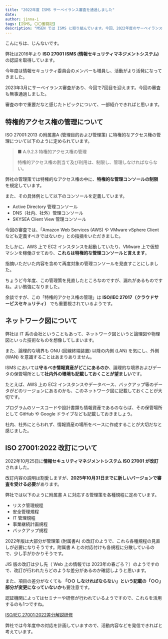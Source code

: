 ```yaml
---
title: "2022年度 ISMS サーベイランス審査を通過しました"
date: 
author: jinna-i
tags: [ISMS, 〇〇奮闘記]
description: "MSEN では ISMS に取り組んでいます。今回、2022年度のサーベイランス審査を通過しましたのでその様子を紹介します。"
---
```


こんにちは、じんないです。

弊社は2016年より **ISO 27001 ISMS (情報セキュリティマネジメントシステム)** の認証を取得しています。

今年度は情報セキュリティ委員会のメンバーも増員し、活動がより活発になってきました。

2023年3月にサーベイランス審査があり、今回で7回目を迎えます。今回の審査も無事通過しました。

審査の中で重要だなと感じたトピックについて、一部紹介できればと思います。

## 特権的アクセス権の管理について

ISO 27001:2013 の附属書A (管理目的および管理策) に特権的なアクセス権の管理について以下のように定められています。

> ■ A.9.2.3 特権的アクセス権の管理
>
> 特権的アクセス権の割当て及び利用は、制限し、管理しなければならない。

弊社の管理策では特権的なアクセス権の中に、**特権的な管理コンソールの制限** を規定しています。

また、その具体例として以下のコンソールを定義しています。

- Active Directory 管理コンソール
- DNS（社内、社外）管理コンソール
- SKYSEA Client View 管理コンソール

今回の審査では、「Amazon Web Services (AWS) や VMware vSphere Client なども定義すべきではないか」との指摘をいただきました。

たしかに、AWS 上で EC2 インスタンスを起動していたり、VMware 上で仮想マシンを稼働させており、**これらは特権的な管理コンソールと言えます**。

指摘いただいた内容を含めて再度対象の管理コンソールを見直すことにしました。

ちょうど今年度、この管理策を見直したところなのですが、漏れがあるものですね。よい勉強になりました。

余談ですが、この「特権的アクセス権の管理」は **ISO/IEC 27017（クラウドサービスセキュリティ）** でも重要視されているようです。

## ネットワーク図について

弊社は IT 系の会社ということもあって、ネットワーク図というと論理図や物理図といった技術なものを想像してしまいます。

また、論理的な境界も ONU (回線終端装置) 以降の内側 (LAN) を気にし、外側 (WAN) を意識することはあまりありません。

ISMS においては**守るべき情報資産がどこにあるのか**、論理的な境界およびデータの保管場所として**社内外の環境も記載しておくことが望ましい**です。

たとえば、AWS 上の EC2 インスタンスやデータベース、バックアップ等のデータがどのリージョンにあるのかも、このネットワーク図に記載しておくことが大切です。

プログラムのソースコードや設計書類も情報資産であるのならば、その保管場所として GitHub や Google ドライブなども記載しておきましょう。

社内、社外にとらわれず、情報資産の場所をベースに作成することが大切だなと感じました。

## ISO 27001:2022 改訂について

2022年10月25日に**情報セキュリティマネジメントシステム ISO 27001 が改訂**されました。

改訂内容の説明は割愛しますが、**2025年10月31日までに新しいバージョンで審査を受ける必要**があります。

弊社では以下のように附属書 A に対応する管理策を各種規程に定めています。

- リスク管理規程
- 安全管理規程
- IT 管理規程
- 事業継続計画規程
- バックアップ規程

2022年版は大部分が管理策 (附属書A) の改訂のようで、これら各種規程の見直しが必要になりそうです。附属書 A との対応付けも各規程に分散しているので、少し手がかかりそうです。

JIS 版の改訂は少し先（ Web 上の情報では 2023年の春ごろ？）のようですので、改訂が行われたらどのような差分があるのか確認しようと思います。

また、項目の差分がなくても **「○○ しなければならない」という記載の「○○」部分が変更になっていないか**も要注意です。

認証機関によってはセミナーや研修が行われているようですので、これらを活用するのも1つですね。

[ISO/IEC 27001:2022差分解説研修](https://www.bsigroup.com/ja-JP/ISO27001/ISO27001-training/2022-Understanding-and-Auditing-the-changes/)

弊社では今年度中の対応を計画していますので、活動内容などを発信できればと考えています。
